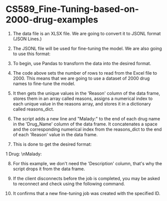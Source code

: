 # CS589_Fine-Tuning-based-on-2000-drug-examples



1) The data file is an XLSX file. We are going to convert it to JSONL format (JSON Lines.)

2) The JSONL file will be used for fine-tuning the model. We are also going to use this format:

3) To begin, use Pandas to transform the data into the desired format.

4) The code above sets the number of rows to read from the Excel file to 2000. This means that we are going to use a dataset of 2000 drug names to fine-tune the model.

5) It then gets the unique values in the 'Reason' column of the data frame, stores them in an array called reasons, assigns a numerical index to each unique value in the reasons array, and stores it in a dictionary called reasons_dict.


6) The script adds a new line and "Malady:" to the end of each drug name in the 'Drug_Name' column of the data frame. It concatenates a space and the corresponding numerical index from the reasons_dict to the end of each 'Reason' value in the data frame.

7) This is done to get the desired format:

1 Drug: <DRUG NAME>\nMalady:

8) For this example, we don't need the 'Description' column, that's why the script drops it from the data frame.

9) If the client disconnects before the job is completed, you may be asked to reconnect and check using the following command.

10) It confirms that a new fine-tuning job was created with the specified ID.
